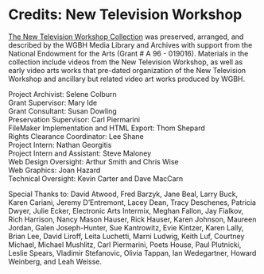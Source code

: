 # Credits: New Television Workshop

[The New Television Workshop Collection](/collections/ntw-the-new-television-workshop)
was preserved, arranged, and described by 
the WGBH Media Library and Archives with support from the National Endowment 
for the Arts (Grant # A 96 - 019016). Materials in the collection include 
videos from the New Television Workshop, as well as early video arts works that 
pre-dated organization of the New Television Workshop and ancillary but related 
video art works produced by WGBH.

Project Archivist: Selene Colburn<br/>
Grant Supervisor: Mary Ide<br/>
Grant Consultant: Susan Dowling<br/>
Preservation Supervisor: Carl Piermarini<br/>
FileMaker Implementation and HTML Export: Thom Shepard<br/>
Rights Clearance Coordinator: Lee Shane<br/>
Project Intern: Nathan Georgitis<br/>
Project Intern and Assistant: Steve Maloney<br/>
Web Design Oversight: Arthur Smith and Chris Wise<br/>
Web Graphics: Joan Hazard<br/>
Technical Oversight: Kevin Carter and Dave MacCarn<br/>

Special Thanks to: David Atwood, Fred Barzyk, Jane Beal, Larry Buck, 
Karen Cariani, Jeremy D’Entremont, Lacey Dean, Tracy Deschenes, Patricia Dwyer, 
Julie Ecker, Electronic Arts Intermix, Meghan Fallon, Jay Fialkov, Rich 
Harrison, Nancy Mason Hauser, Rick Hauser, Karen Johnson, Maureen Jordan, Galen 
Joseph-Hunter, Sue Kantrowitz, Evie Kintzer, Karen Lally, Brian Lee, David 
Liroff, Leita Luchetti, Marni Ludwig, Keith Luf, Courtney Michael, Michael 
Mushlitz, Carl Piermarini, Poets House, Paul Plutnicki, Leslie Spears, Vladimir 
Stefanovic, Olivia Tappan, Ian Wedegartner, Howard Weinberg, and Leah 
Weisse.

